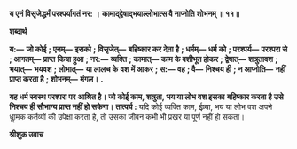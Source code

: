 **य एनं विसृजेद्धर्मं परश्पर्यागतं नर: ।** **कामाद्द्वेषाद्भयाल्लोभात्स वै नाप्नोति शोभनम् ॥ ११॥** 

**शब्दार्थ** 

**य:—** **जो कोई** **; एनम्—** **इसको** **; विसृजेत्—** **बहिष्कार कर देता है** **; धर्मम्—** **धर्म को** **; परश्पर्य—** **परश्परा से** **; आगतम्—** **प्राप्त** **किया हुआ** **; नर:—** **व्यक्ति** **; कामात्—** **काम के वशीभूत होकर** **; द्वेषात्—** **शत्रुतावश** **; भयात्—** **भयवश** **; लोभात्—** **या लालच के** **वश में आकर** **; स:—** **वह** **; वै—** **निश्चय ही** **; न आप्नोति—** **नहीं प्राप्त करता है** **; शोभनम्—** **मंगल।** **.** 

**यह धर्म स्वस्थ परश्परा पर आश्रित है। जो कोई काम, शत्रुता, भय या लोभ वश इसका** **बहिष्कार करता है उसे निश्चय ही सौभाग्य प्राप्त नहीं हो सकेगा।** **तात्पर्य :** यदि कोई व्यक्ति काम, ईष्र्या, भय या लोभ वश अपने धाॢमक कर्तव्यों की उपेक्षा करता है, तो उसका जीवन कभी भी प्रखर या पूर्ण नहीं हो सकता।  

**श्रीशुक उवाच** 